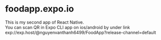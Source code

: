 # foodapp.expo.io
This is my second app of React Native.  
You can scan QR in Expo CLI app on ios/android by under link
exp://exp.host/@nguyenvanthanh6499/FoodApp?release-channel=default
